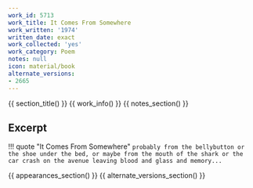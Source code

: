 ```yaml
---
work_id: 5713
work_title: It Comes From Somewhere
work_written: '1974'
written_date: exact
work_collected: 'yes'
work_category: Poem
notes: null
icon: material/book
alternate_versions:
- 2665
---
```


{{ section_title() }}
{{ work_info() }}
{{ notes_section() }}
## Excerpt
!!! quote "It Comes From Somewhere"
    ```
    probably from the bellybutton or the shoe under the
    bed, or maybe from the mouth of the shark or
    the car crash on the avenue leaving blood and glass
    and memory...
    ```

{{ appearances_section() }}
{{ alternate_versions_section() }}
